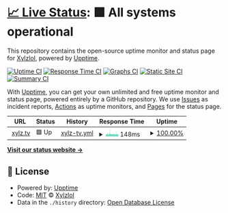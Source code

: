 # [📈 Live Status](https://xylz.tv): <!--live status--> **🟩 All systems operational**

This repository contains the open-source uptime monitor and status page for [Xylzlol](https://xylz.tv), powered by [Upptime](https://github.com/upptime/upptime).

[![Uptime CI](https://github.com/Xylzlol/uptime-monitor/workflows/Uptime%20CI/badge.svg)](https://github.com/Xylzlol/uptime-monitor/actions?query=workflow%3A%22Uptime+CI%22)
[![Response Time CI](https://github.com/Xylzlol/uptime-monitor/workflows/Response%20Time%20CI/badge.svg)](https://github.com/Xylzlol/uptime-monitor/actions?query=workflow%3A%22Response+Time+CI%22)
[![Graphs CI](https://github.com/Xylzlol/uptime-monitor/workflows/Graphs%20CI/badge.svg)](https://github.com/Xylzlol/uptime-monitor/actions?query=workflow%3A%22Graphs+CI%22)
[![Static Site CI](https://github.com/Xylzlol/uptime-monitor/workflows/Static%20Site%20CI/badge.svg)](https://github.com/Xylzlol/uptime-monitor/actions?query=workflow%3A%22Static+Site+CI%22)
[![Summary CI](https://github.com/Xylzlol/uptime-monitor/workflows/Summary%20CI/badge.svg)](https://github.com/Xylzlol/uptime-monitor/actions?query=workflow%3A%22Summary+CI%22)

With [Upptime](https://upptime.js.org), you can get your own unlimited and free uptime monitor and status page, powered entirely by a GitHub repository. We use [Issues](https://github.com/Xylzlol/uptime-monitor/issues) as incident reports, [Actions](https://github.com/Xylzlol/uptime-monitor/actions) as uptime monitors, and [Pages](https://xylz.tv) for the status page.

<!--start: status pages-->
<!-- This summary is generated by Upptime (https://github.com/upptime/upptime) -->
<!-- Do not edit this manually, your changes will be overwritten -->
<!-- prettier-ignore -->
| URL | Status | History | Response Time | Uptime |
| --- | ------ | ------- | ------------- | ------ |
| <img alt="" src="https://icons.duckduckgo.com/ip3/xylz.tv.ico" height="13"> [xylz.tv](https://xylz.tv) | 🟩 Up | [xylz-tv.yml](https://github.com/Xylzlol/uptime-monitor/commits/HEAD/history/xylz-tv.yml) | <details><summary><img alt="Response time graph" src="./graphs/xylz-tv/response-time-week.png" height="20"> 148ms</summary><br><a href="https://status.xylz.tv/history/xylz-tv"><img alt="Response time 158" src="https://img.shields.io/endpoint?url=https%3A%2F%2Fraw.githubusercontent.com%2FXylzlol%2Fuptime-monitor%2FHEAD%2Fapi%2Fxylz-tv%2Fresponse-time.json"></a><br><a href="https://status.xylz.tv/history/xylz-tv"><img alt="24-hour response time 143" src="https://img.shields.io/endpoint?url=https%3A%2F%2Fraw.githubusercontent.com%2FXylzlol%2Fuptime-monitor%2FHEAD%2Fapi%2Fxylz-tv%2Fresponse-time-day.json"></a><br><a href="https://status.xylz.tv/history/xylz-tv"><img alt="7-day response time 148" src="https://img.shields.io/endpoint?url=https%3A%2F%2Fraw.githubusercontent.com%2FXylzlol%2Fuptime-monitor%2FHEAD%2Fapi%2Fxylz-tv%2Fresponse-time-week.json"></a><br><a href="https://status.xylz.tv/history/xylz-tv"><img alt="30-day response time 158" src="https://img.shields.io/endpoint?url=https%3A%2F%2Fraw.githubusercontent.com%2FXylzlol%2Fuptime-monitor%2FHEAD%2Fapi%2Fxylz-tv%2Fresponse-time-month.json"></a><br><a href="https://status.xylz.tv/history/xylz-tv"><img alt="1-year response time 158" src="https://img.shields.io/endpoint?url=https%3A%2F%2Fraw.githubusercontent.com%2FXylzlol%2Fuptime-monitor%2FHEAD%2Fapi%2Fxylz-tv%2Fresponse-time-year.json"></a></details> | <details><summary><a href="https://status.xylz.tv/history/xylz-tv">100.00%</a></summary><a href="https://status.xylz.tv/history/xylz-tv"><img alt="All-time uptime 96.94%" src="https://img.shields.io/endpoint?url=https%3A%2F%2Fraw.githubusercontent.com%2FXylzlol%2Fuptime-monitor%2FHEAD%2Fapi%2Fxylz-tv%2Fuptime.json"></a><br><a href="https://status.xylz.tv/history/xylz-tv"><img alt="24-hour uptime 100.00%" src="https://img.shields.io/endpoint?url=https%3A%2F%2Fraw.githubusercontent.com%2FXylzlol%2Fuptime-monitor%2FHEAD%2Fapi%2Fxylz-tv%2Fuptime-day.json"></a><br><a href="https://status.xylz.tv/history/xylz-tv"><img alt="7-day uptime 100.00%" src="https://img.shields.io/endpoint?url=https%3A%2F%2Fraw.githubusercontent.com%2FXylzlol%2Fuptime-monitor%2FHEAD%2Fapi%2Fxylz-tv%2Fuptime-week.json"></a><br><a href="https://status.xylz.tv/history/xylz-tv"><img alt="30-day uptime 96.82%" src="https://img.shields.io/endpoint?url=https%3A%2F%2Fraw.githubusercontent.com%2FXylzlol%2Fuptime-monitor%2FHEAD%2Fapi%2Fxylz-tv%2Fuptime-month.json"></a><br><a href="https://status.xylz.tv/history/xylz-tv"><img alt="1-year uptime 96.94%" src="https://img.shields.io/endpoint?url=https%3A%2F%2Fraw.githubusercontent.com%2FXylzlol%2Fuptime-monitor%2FHEAD%2Fapi%2Fxylz-tv%2Fuptime-year.json"></a></details>

<!--end: status pages-->

[**Visit our status website →**](https://xylz.tv)

## 📄 License

- Powered by: [Upptime](https://github.com/upptime/upptime)
- Code: [MIT](./LICENSE) © [Xylzlol](https://xylz.tv)
- Data in the `./history` directory: [Open Database License](https://opendatacommons.org/licenses/odbl/1-0/)
